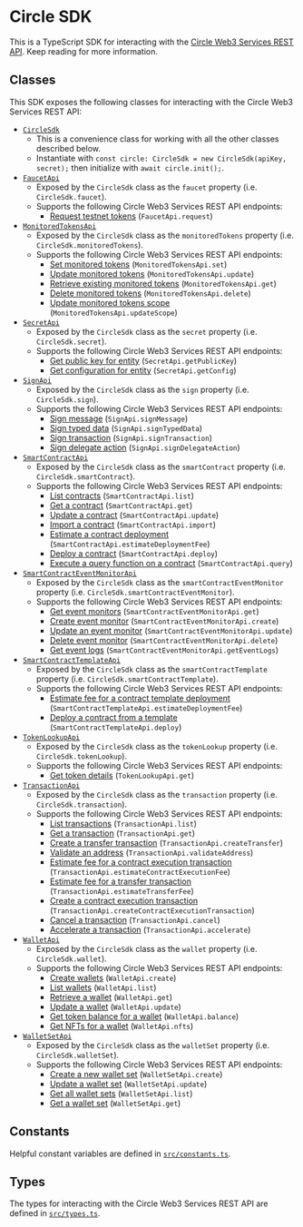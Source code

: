 # Circle SDK

This is a TypeScript SDK for interacting with the
[Circle Web3 Services REST API](https://developers.circle.com/api-reference/w3s/common/ping).
Keep reading for more information.

## Classes

This SDK exposes the following classes for interacting with the Circle Web3 Services REST
API:

- [`CircleSdk`](https://chainsafe.github.io/web3-circle-libs/classes/CircleSdk.html)
  - This is a convenience class for working with all the other classes described below.
  - Instantiate with `const circle: CircleSdk = new CircleSdk(apiKey, secret);` then
    initialize with `await circle.init();`.
- [`FaucetApi`](https://chainsafe.github.io/web3-circle-libs/classes/FaucetApi.html)
  - Exposed by the `CircleSdk` class as the `faucet` property (i.e. `CircleSdk.faucet`).
  - Supports the following Circle Web3 Services REST API endpoints:
    - [Request testnet tokens](https://developers.circle.com/api-reference/w3s/programmable-wallets/request-testnet-tokens)
      (`FaucetApi.request`)
- [`MonitoredTokensApi`](https://chainsafe.github.io/web3-circle-libs/classes/MonitoredTokensApi.html)
  - Exposed by the `CircleSdk` class as the `monitoredTokens` property (i.e.
    `CircleSdk.monitoredTokens`).
  - Supports the following Circle Web3 Services REST API endpoints:
    - [Set monitored tokens](https://developers.circle.com/api-reference/w3s/programmable-wallets/create-monitored-tokens)
      (`MonitoredTokensApi.set`)
    - [Update monitored tokens](https://developers.circle.com/api-reference/w3s/programmable-wallets/update-monitored-tokens)
      (`MonitoredTokensApi.update`)
    - [Retrieve existing monitored tokens](https://developers.circle.com/api-reference/w3s/programmable-wallets/list-monitored-tokens)
      (`MonitoredTokensApi.get`)
    - [Delete monitored tokens](https://developers.circle.com/api-reference/w3s/programmable-wallets/delete-monitored-tokens)
      (`MonitoredTokensApi.delete`)
    - [Update monitored tokens scope](https://developers.circle.com/api-reference/w3s/programmable-wallets/update-monitored-tokens-scope)
      (`MonitoredTokensApi.updateScope`)
- [`SecretApi`](https://chainsafe.github.io/web3-circle-libs/classes/SecretApi.html)
  - Exposed by the `CircleSdk` class as the `secret` property (i.e. `CircleSdk.secret`).
  - Supports the following Circle Web3 Services REST API endpoints:
    - [Get public key for entity](https://developers.circle.com/api-reference/w3s/programmable-wallets/get-public-key)
      (`SecretApi.getPublicKey`)
    - [Get configuration for entity](https://developers.circle.com/api-reference/w3s/programmable-wallets/get-entity-config)
      (`SecretApi.getConfig`)
- [`SignApi`](https://chainsafe.github.io/web3-circle-libs/classes/SignApi.html)
  - Exposed by the `CircleSdk` class as the `sign` property (i.e. `CircleSdk.sign`).
  - Supports the following Circle Web3 Services REST API endpoints:
    - [Sign message](https://developers.circle.com/api-reference/w3s/developer-controlled-wallets/sign-message)
      (`SignApi.signMessage`)
    - [Sign typed data](https://developers.circle.com/api-reference/w3s/developer-controlled-wallets/sign-typed-data)
      (`SignApi.signTypedData`)
    - [Sign transaction](https://developers.circle.com/api-reference/w3s/developer-controlled-wallets/sign-transaction)
      (`SignApi.signTransaction`)
    - [Sign delegate action](https://developers.circle.com/api-reference/w3s/developer-controlled-wallets/sign-delegate-action)
      (`SignApi.signDelegateAction`)
- [`SmartContractApi`](https://chainsafe.github.io/web3-circle-libs/classes/SmartContractApi.html)
  - Exposed by the `CircleSdk` class as the `smartContract` property (i.e.
    `CircleSdk.smartContract`).
  - Supports the following Circle Web3 Services REST API endpoints:
    - [List contracts](https://developers.circle.com/api-reference/w3s/smart-contract-platform/list-contracts)
      (`SmartContractApi.list`)
    - [Get a contract](https://developers.circle.com/api-reference/w3s/smart-contract-platform/get-contract)
      (`SmartContractApi.get`)
    - [Update a contract](https://developers.circle.com/api-reference/w3s/smart-contract-platform/update-contract)
      (`SmartContractApi.update`)
    - [Import a contract](https://developers.circle.com/api-reference/w3s/smart-contract-platform/import-contract)
      (`SmartContractApi.import`)
    - [Estimate a contract deployment](https://developers.circle.com/api-reference/w3s/smart-contract-platform/estimate-contract-deploy)
      (`SmartContractApi.estimateDeploymentFee`)
    - [Deploy a contract](https://developers.circle.com/api-reference/w3s/smart-contract-platform/deploy-contract)
      (`SmartContractApi.deploy`)
    - [Execute a query function on a contract](https://developers.circle.com/api-reference/w3s/smart-contract-platform/query-contract)
      (`SmartContractApi.query`)
- [`SmartContractEventMonitorApi`](https://chainsafe.github.io/web3-circle-libs/classes/SmartContractEventMonitorApi.html)
  - Exposed by the `CircleSdk` class as the `smartContractEventMonitor` property (i.e.
    `CircleSdk.smartContractEventMonitor`).
  - Supports the following Circle Web3 Services REST API endpoints:
    - [Get event monitors](https://developers.circle.com/api-reference/w3s/smart-contract-platform/get-event-monitors)
      (`SmartContractEventMonitorApi.get`)
    - [Create event monitor](https://developers.circle.com/api-reference/w3s/smart-contract-platform/create-event-monitor)
      (`SmartContractEventMonitorApi.create`)
    - [Update an event monitor](https://developers.circle.com/api-reference/w3s/smart-contract-platform/update-event-monitor)
      (`SmartContractEventMonitorApi.update`)
    - [Delete event monitor](https://developers.circle.com/api-reference/w3s/smart-contract-platform/delete-event-monitor)
      (`SmartContractEventMonitorApi.delete`)
    - [Get event logs](https://developers.circle.com/api-reference/w3s/smart-contract-platform/list-event-logs)
      (`SmartContractEventMonitorApi.getEventLogs`)
- [`SmartContractTemplateApi`](https://chainsafe.github.io/web3-circle-libs/classes/SmartContractTemplateApi.html)
  - Exposed by the `CircleSdk` class as the `smartContractTemplate` property (i.e.
    `CircleSdk.smartContractTemplate`).
  - Supports the following Circle Web3 Services REST API endpoints:
    - [Estimate fee for a contract template deployment](https://developers.circle.com/api-reference/w3s/smart-contract-platform/estimate-contract-template-deploy)
      (`SmartContractTemplateApi.estimateDeploymentFee`)
    - [Deploy a contract from a template](https://developers.circle.com/api-reference/w3s/smart-contract-platform/deploy-contract-template)
      (`SmartContractTemplateApi.deploy`)
- [`TokenLookupApi`](https://chainsafe.github.io/web3-circle-libs/classes/TokenLookupApi.html)
  - Exposed by the `CircleSdk` class as the `tokenLookup` property (i.e.
    `CircleSdk.tokenLookup`).
  - Supports the following Circle Web3 Services REST API endpoints:
    - [Get token details](https://developers.circle.com/api-reference/w3s/developer-controlled-wallets/get-token-id)
      (`TokenLookupApi.get`)
- [`TransactionApi`](https://chainsafe.github.io/web3-circle-libs/classes/TransactionApi.html)
  - Exposed by the `CircleSdk` class as the `transaction` property (i.e.
    `CircleSdk.transaction`).
  - Supports the following Circle Web3 Services REST API endpoints:
    - [List transactions](https://developers.circle.com/api-reference/w3s/developer-controlled-wallets/list-transactions)
      (`TransactionApi.list`)
    - [Get a transaction](https://developers.circle.com/api-reference/w3s/developer-controlled-wallets/get-transaction)
      (`TransactionApi.get`)
    - [Create a transfer transaction](https://developers.circle.com/api-reference/w3s/developer-controlled-wallets/create-developer-transaction-transfer)
      (`TransactionApi.createTransfer`)
    - [Validate an address](https://developers.circle.com/api-reference/w3s/developer-controlled-wallets/create-validate-address)
      (`TransactionApi.validateAddress`)
    - [Estimate fee for a contract execution transaction](https://developers.circle.com/api-reference/w3s/developer-controlled-wallets/create-transaction-estimate-fee)
      (`TransactionApi.estimateContractExecutionFee`)
    - [Estimate fee for a transfer transaction](https://developers.circle.com/api-reference/w3s/developer-controlled-wallets/create-transfer-estimate-fee)
      (`TransactionApi.estimateTransferFee`)
    - [Create a contract execution transaction](https://developers.circle.com/api-reference/w3s/developer-controlled-wallets/create-developer-transaction-contract-execution)
      (`TransactionApi.createContractExecutionTransaction`)
    - [Cancel a transaction](https://developers.circle.com/api-reference/w3s/developer-controlled-wallets/create-developer-transaction-cancel)
      (`TransactionApi.cancel`)
    - [Accelerate a transaction](https://developers.circle.com/api-reference/w3s/developer-controlled-wallets/create-developer-transaction-accelerate)
      (`TransactionApi.accelerate`)
- [`WalletApi`](https://chainsafe.github.io/web3-circle-libs/classes/WalletApi.html)
  - Exposed by the `CircleSdk` class as the `wallet` property (i.e. `CircleSdk.wallet`).
  - Supports the following Circle Web3 Services REST API endpoints:
    - [Create wallets](https://developers.circle.com/api-reference/w3s/developer-controlled-wallets/create-wallet)
      (`WalletApi.create`)
    - [List wallets](https://developers.circle.com/api-reference/w3s/developer-controlled-wallets/get-wallets)
      (`WalletApi.list`)
    - [Retrieve a wallet](https://developers.circle.com/api-reference/w3s/developer-controlled-wallets/get-wallet)
      (`WalletApi.get`)
    - [Update a wallet](https://developers.circle.com/api-reference/w3s/developer-controlled-wallets/update-wallet)
      (`WalletApi.update`)
    - [Get token balance for a wallet](https://developers.circle.com/api-reference/w3s/developer-controlled-wallets/list-wallet-balance)
      (`WalletApi.balance`)
    - [Get NFTs for a wallet](https://developers.circle.com/api-reference/w3s/developer-controlled-wallets/list-wallet-nfts)
      (`WalletApi.nfts`)
- [`WalletSetApi`](https://chainsafe.github.io/web3-circle-libs/classes/WalletSetApi.html)
  - Exposed by the `CircleSdk` class as the `walletSet` property (i.e.
    `CircleSdk.walletSet`).
  - Supports the following Circle Web3 Services REST API endpoints:
    - [Create a new wallet set](https://developers.circle.com/api-reference/w3s/developer-controlled-wallets/create-wallet-set)
      (`WalletSetApi.create`)
    - [Update a wallet set](https://developers.circle.com/api-reference/w3s/developer-controlled-wallets/update-wallet-set)
      (`WalletSetApi.update`)
    - [Get all wallet sets](https://developers.circle.com/api-reference/w3s/developer-controlled-wallets/get-wallet-sets)
      (`WalletSetApi.list`)
    - [Get a wallet set](https://developers.circle.com/api-reference/w3s/developer-controlled-wallets/get-wallet-set)
      (`WalletSetApi.get`)

## Constants

Helpful constant variables are defined in
[`src/constants.ts`](https://github.com/ChainSafe/web3-circle-libs/blob/main/packages/web3-circle-sdk/src/constants.ts).

## Types

The types for interacting with the Circle Web3 Services REST API are defined in
[`src/types.ts`](https://github.com/ChainSafe/web3-circle-libs/blob/main/packages/web3-circle-sdk/src/types.ts).
